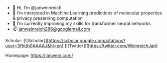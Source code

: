 - 👋 Hi, I’m @janweinreich
- 👀 I’m interested in Machine Learning predictions of molecular properties & privacy preserving computation
- 🌱 I’m currently improving my skills for transformer neural networks
- 📫 janweinreich286@googlemail.com

Scholar:
[![Scholar]][https://scholar.google.com/citations?user=3fhtth0AAAAJ&hl=en]
[![Twitter]][https://twitter.com/WeinreichJan]

Homepage:
https://janwein.com/
<!---
janweinreich/janweinreich is a ✨ special ✨ repository because its `README.md` (this file) appears on your GitHub profile.
You can click the Preview link to take a look at your changes.
--->
